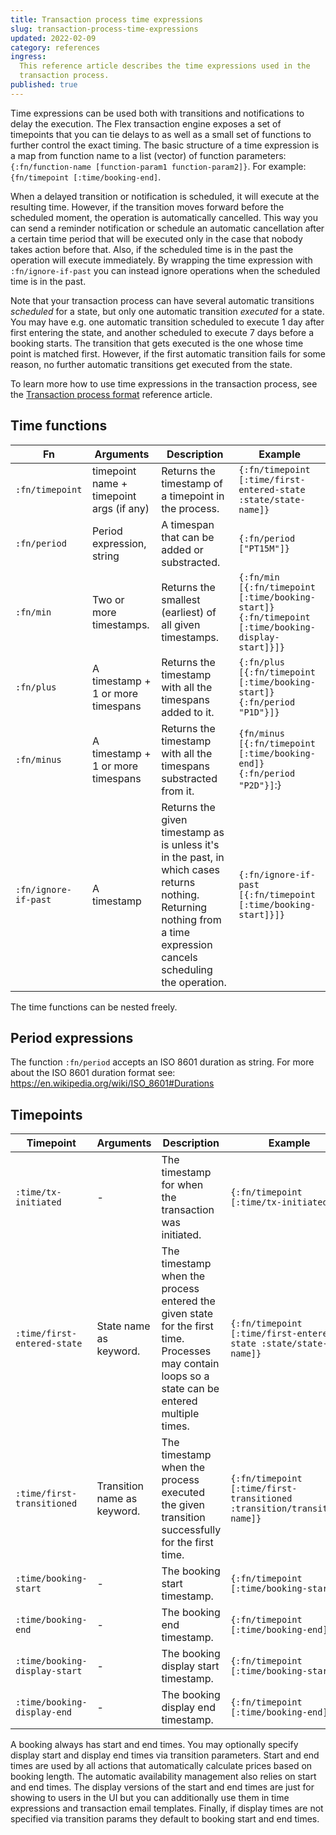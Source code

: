 ```yaml
---
title: Transaction process time expressions
slug: transaction-process-time-expressions
updated: 2022-02-09
category: references
ingress:
  This reference article describes the time expressions used in the
  transaction process.
published: true
---
```


Time expressions can be used both with transitions and notifications to
delay the execution. The Flex transaction engine exposes a set of
timepoints that you can tie delays to as well as a small set of
functions to further control the exact timing. The basic structure of a
time expression is a map from function name to a list (vector) of
function parameters:
`{:fn/function-name [function-param1 function-param2]}`. For example:
`{fn/timepoint [:time/booking-end]`.

When a delayed transition or notification is scheduled, it will execute
at the resulting time. However, if the transition moves forward before
the scheduled moment, the operation is automatically cancelled. This way
you can send a reminder notification or schedule an automatic
cancellation after a certain time period that will be executed only in
the case that nobody takes action before that. Also, if the scheduled
time is in the past the operation will execute immediately. By wrapping
the time expression with `:fn/ignore-if-past` you can instead ignore
operations when the scheduled time is in the past.

Note that your transaction process can have several automatic
transitions _scheduled_ for a state, but only one automatic transition
_executed_ for a state. You may have e.g. one automatic transition
scheduled to execute 1 day after first entering the state, and another
scheduled to execute 7 days before a booking starts. The transition
that gets executed is the one whose time point is matched first.
However, if the first automatic transition fails for some reason, no further
automatic transitions get executed from the state.

To learn more how to use time expressions in the transaction process, see
the
[Transaction process format](/references/transaction-process-format/)
reference article.

## Time functions

| Fn                   | Arguments                                | Description                                                                                                                                                           | Example                                                                                           |
| -------------------- | ---------------------------------------- | --------------------------------------------------------------------------------------------------------------------------------------------------------------------- | ------------------------------------------------------------------------------------------------- |
| `:fn/timepoint`      | timepoint name + timepoint args (if any) | Returns the timestamp of a timepoint in the process.                                                                                                                  | `{:fn/timepoint [:time/first-entered-state :state/state-name]}`                                   |
| `:fn/period`         | Period expression, string                | A timespan that can be added or substracted.                                                                                                                          | `{:fn/period ["PT15M"]}`                                                                          |
| `:fn/min`            | Two or more timestamps.                  | Returns the smallest (earliest) of all given timestamps.                                                                                                              | `{:fn/min [{:fn/timepoint [:time/booking-start]} {:fn/timepoint [:time/booking-display-start]}]}` |
| `:fn/plus`           | A timestamp + 1 or more timespans        | Returns the timestamp with all the timespans added to it.                                                                                                             | `{:fn/plus [{:fn/timepoint [:time/booking-start]} {:fn/period "P1D"}]}`                           |
| `:fn/minus`          | A timestamp + 1 or more timespans        | Returns the timestamp with all the timespans substracted from it.                                                                                                     | `{fn/minus [{:fn/timepoint [:time/booking-end]} {:fn/period "P2D"}]`:}                            |
| `:fn/ignore-if-past` | A timestamp                              | Returns the given timestamp as is unless it's in the past, in which cases returns nothing. Returning nothing from a time expression cancels scheduling the operation. | `{:fn/ignore-if-past [{:fn/timepoint [:time/booking-start]}]}`                                    |

The time functions can be nested freely.

## Period expressions

The function `:fn/period` accepts an ISO 8601 duration as string. For
more about the ISO 8601 duration format see:
https://en.wikipedia.org/wiki/ISO_8601#Durations

## Timepoints

| Timepoint                     | Arguments                   | Description                                                                                                                                      | Example                                                                  |
| ----------------------------- | --------------------------- | ------------------------------------------------------------------------------------------------------------------------------------------------ | ------------------------------------------------------------------------ |
| `:time/tx-initiated`          | -                           | The timestamp for when the transaction was initiated.                                                                                            | `{:fn/timepoint [:time/tx-initiated]}`                                   |
| `:time/first-entered-state`   | State name as keyword.      | The timestamp when the process entered the given state for the first time. Processes may contain loops so a state can be entered multiple times. | `{:fn/timepoint [:time/first-entered-state :state/state-name]}`          |
| `:time/first-transitioned`    | Transition name as keyword. | The timestamp when the process executed the given transition successfully for the first time.                                                    | `{:fn/timepoint [:time/first-transitioned :transition/transition-name]}` |
| `:time/booking-start`         | -                           | The booking start timestamp.                                                                                                                     | `{:fn/timepoint [:time/booking-start]}`                                  |
| `:time/booking-end`           | -                           | The booking end timestamp.                                                                                                                       | `{:fn/timepoint [:time/booking-end]}`                                    |
| `:time/booking-display-start` | -                           | The booking display start timestamp.                                                                                                             | `{:fn/timepoint [:time/booking-start]}`                                  |
| `:time/booking-display-end`   | -                           | The booking display end timestamp.                                                                                                               | `{:fn/timepoint [:time/booking-end]}`                                    |

A booking always has start and end times. You may optionally specify
display start and display end times via transition parameters. Start and
end times are used by all actions that automatically calculate prices
based on booking length. The automatic availability management also
relies on start and end times. The display versions of the start and end
times are just for showing to users in the UI but you can additionally
use them in time expressions and transaction email templates. Finally,
if display times are not specified via transition params they default to
booking start and end times.

